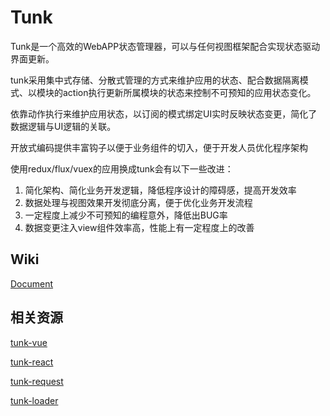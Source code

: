 # Tunk

Tunk是一个高效的WebAPP状态管理器，可以与任何视图框架配合实现状态驱动界面更新。

tunk采用集中式存储、分散式管理的方式来维护应用的状态、配合数据隔离模式、以模块的action执行更新所属模块的状态来控制不可预知的应用状态变化。

依靠动作执行来维护应用状态，以订阅的模式绑定UI实时反映状态变更，简化了数据逻辑与UI逻辑的关联。

开放式编码提供丰富钩子以便于业务组件的切入，便于开发人员优化程序架构

使用redux/flux/vuex的应用换成tunk会有以下一些改进：
1. 简化架构、简化业务开发逻辑，降低程序设计的障碍感，提高开发效率
2. 数据处理与视图效果开发彻底分离，便于优化业务开发流程
3. 一定程度上减少不可预知的编程意外，降低出BUG率
4. 数据变更注入view组件效率高，性能上有一定程度上的改善


## Wiki

[Document](https://github.com/tunkjs/tunk/wiki/Tunk%E5%BF%AB%E9%80%9F%E5%85%A5%E9%97%A8)

## 相关资源
[tunk-vue](https://github.com/tunkjs/tunk-vue)  

[tunk-react](https://github.com/tunkjs/tunk-react) 

[tunk-request](https://github.com/tunkjs/tunk-request)

[tunk-loader](https://github.com/tunkjs/tunk-loader)







